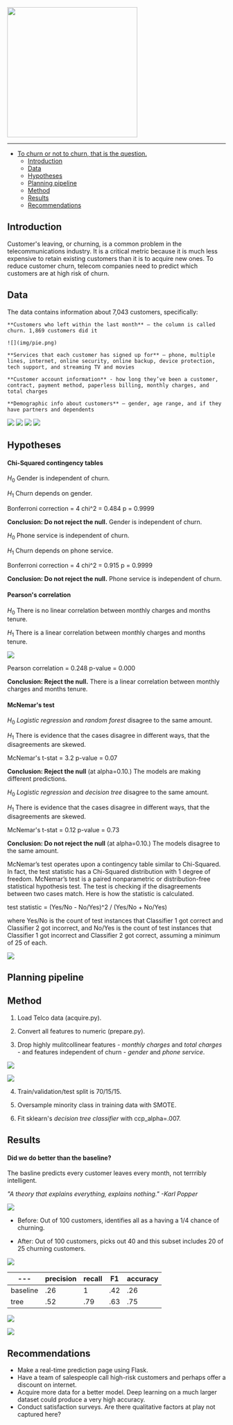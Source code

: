 <img src="img/logo.png" width="300"/>

---
- [To churn or not to churn, that is the question.](#churn)
  - [Introduction](#introduction)
  - [Data](#datadict)
  - [Hypotheses](#hypotheses)
  - [Planning pipeline](#pipeline)
  - [Method](#method)
  - [Results](#results)
  - [Recommendations](#recommendations)

## Introduction

Customer's leaving, or churning, is a common problem in the telecommunications industry. It is a critical metric because it is much less expensive to retain existing customers than it is to acquire new ones. To reduce customer churn, telecom companies need to predict which customers are at high risk of churn.

## Data

The data contains information about 7,043 customers, specifically:

    **Customers who left within the last month** – the column is called churn. 1,869 customers did it

    ![](img/pie.png)

    **Services that each customer has signed up for** – phone, multiple lines, internet, online security, online backup, device protection, tech support, and streaming TV and movies

    **Customer account information** - how long they’ve been a customer, contract, payment method, paperless billing, monthly charges, and total charges

    **Demographic info about customers** – gender, age range, and if they have partners and dependents

![](img/density.png)
![](img/hist_contract.png)
![](img/hist_inter.png)
![](img/hist_pay.png)

## Hypotheses

#### Chi-Squared contingency tables

$H_0$ Gender is independent of churn.

$H_1$ Churn depends on gender.

Bonferroni correction = 4
chi^2 = 0.484
p     = 0.9999

**Conclusion: Do not reject the null.** Gender is independent of churn.

$H_0$ Phone service is independent of churn.

$H_1$ Churn depends on phone service.

Bonferroni correction = 4
chi^2 = 0.915
p     = 0.9999

**Conclusion: Do not reject the null.** Phone service is independent of churn.

#### Pearson's correlation

$H_0$ There is no linear correlation between monthly charges and months tenure.

$H_1$ There is a linear correlation between monthly charges and months tenure.

![](img/scatter.png)

Pearson correlation = 0.248
p-value             = 0.000

**Conclusion: Reject the null.** There is a linear correlation between monthly charges and months tenure.

#### McNemar's test

$H_0$ *Logistic regression* and *random forest* disagree to the same amount.

$H_1$ There is evidence that the cases disagree in different ways, that the disagreements are skewed.

McNemar's t-stat = 3.2
p-value          = 0.07

**Conclusion: Reject the null** (at alpha=0.10.) The models are making different predictions.

$H_0$ *Logistic regression* and *decision tree* disagree to the same amount.

$H_1$ There is evidence that the cases disagree in different ways, that the disagreements are skewed.

McNemar's t-stat = 0.12
p-value          = 0.73

**Conclusion: Do not reject the null** (at alpha=0.10.) The models disagree to the same amount.

McNemar’s test operates upon a contingency table similar to Chi-Squared. In fact, the test statistic has a Chi-Squared distribution with 1 degree of freedom. McNemar’s test is a paired nonparametric or distribution-free statistical hypothesis test. The test is checking if the disagreements between two cases match. Here is how the statistic is calculated.

test statistic = (Yes/No - No/Yes)^2 / (Yes/No + No/Yes)

where Yes/No is the count of test instances that Classifier 1 got correct and Classifier 2 got incorrect, and No/Yes is the count of test instances that Classifier 1 got incorrect and Classifier 2 got correct, assuming a minimum of 25 of each.

![](chi1_table/.png)

## Planning pipeline

## Method

1. Load Telco data (acquire.py).

2. Convert all features to numeric (prepare.py).

3. Drop highly mulitcollinear features - *monthly charges* and *total charges* - and features independent of churn - *gender* and *phone service*.

![](img/corr.png)

![](img/vif.png)

4. Train/validation/test split is 70/15/15.

5. Oversample minority class in training data with SMOTE.

6. Fit sklearn's *decision tree classifier* with ccp_alpha=.007.

## Results

#### Did we do better than the baseline?

The basline predicts every customer leaves every month, not terrribly intelligent.

*"A theory that explains everything, explains nothing." -Karl Popper*

![](img/popper.png)

* Before: Out of 100 customers, identifies all as a having a 1/4 chance of churning.

* After: Out of 100 customers, picks out 40 and this subset includes 20 of 25 churning customers.

![](img/dilute.png)

| --- | precision | recall | F1 | accuracy
| --- | --- | --- | --- | --- |
| baseline | .26 | 1 | .42 | .26 |
| tree | .52 | .79 | .63 | .75 |

![](img/tree.jpg)

![](img/mind-blown.gif)

## Recommendations

* Make a real-time prediction page using Flask.
* Have a team of salespeople call high-risk customers and perhaps offer a discount on internet.
* Acquire more data for a better model. Deep learning on a much larger dataset could produce a very high accuracy.
* Conduct satisfaction surveys. Are there qualitative factors at play not captured here?

